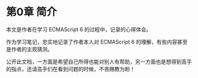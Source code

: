 # 第0章 简介

本文是作者在学习 ECMAScript 6 的过程中，记录的心得体会。

作为学习笔记，忠实地记录了作者本人对 ECMAScript 6 的理解，有些内容甚至是作者的主观猜测。

公开此文档，一方面是希望自己所得也能对别人有帮助，另一方面也是想得到高手的指点，还请高手们在看到问题的时候，不吝赐教为盼！

